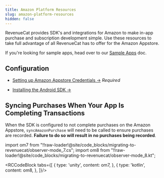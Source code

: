 ```yaml
---
title: Amazon Platform Resources
slug: amazon-platform-resources
hidden: false
---
```


RevenueCat provides SDK's and integrations for Amazon to make in-app purchase and subscription development simple. Use these resources to take full advantage of all RevenueCat has to offer for the Amazon Appstore.

If you're looking for sample apps, head over to our [Sample Apps](/platform-resources/sample-apps) doc.

## Configuration

- [Setting up Amazon Appstore Credentials →](/service-credentials/amazon-appstore-credentials)
  _Required_

- [Installing the Android SDK →](/getting-started/installation/android)

## Syncing Purchases When Your App Is Completing Transactions

When the SDK is configured to not complete purchases on the Amazon Appstore, `syncAmazonPurchase` will need to be called to ensure purchases are recorded. **Failure to do so will result in no purchases being recorded**.

import om7 from "!!raw-loader!@site/code_blocks/migrating-to-revenuecat/observer-mode_7.cs";
import om8 from "!!raw-loader!@site/code_blocks/migrating-to-revenuecat/observer-mode_8.kt";

<RCCodeBlock tabs={[
    {
        type: 'unity',
        content: om7,
    },
    {
        type: 'kotlin',
        content: om8,
    },
]}/>